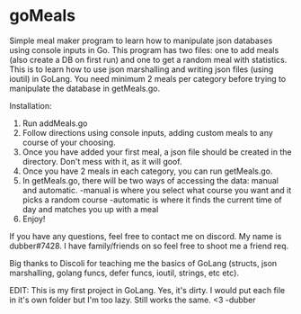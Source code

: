 # goMeals
Simple meal maker program to learn how to manipulate json databases using console inputs in Go.
This program has two files: one to add meals (also create a DB on first run) and one to get a random meal with statistics.
This is to learn how to use json marshalling and writing json files (using ioutil) in GoLang.
You need minimum 2 meals per category before trying to manipulate the database in getMeals.go.

Installation:
1. Run addMeals.go
2. Follow directions using console inputs, adding custom meals to any course of your choosing.
3. Once you have added your first meal, a  json file should be created in the directory. Don't mess with it, as it will goof.
4. Once you have 2 meals in each category, you can run getMeals.go.
5. In getMeals.go, there will be two ways of accessing the data: manual and automatic.
 -manual is where you select what course you want and it picks a random course
 -automatic is where it finds the current time of day and matches you up with a meal
6. Enjoy!

If you have any questions, feel free to contact me on discord. My name is dubber#7428. I have family/friends on so feel free to shoot me a friend req.

Big thanks to Discoli for teaching me the basics of GoLang (structs, json marshalling, golang funcs, defer funcs, ioutil, strings, etc etc).

EDIT:
This is my first project in GoLang. Yes, it's dirty. I would put each file in it's own folder but I'm too lazy. Still works the same. <3 -dubber
